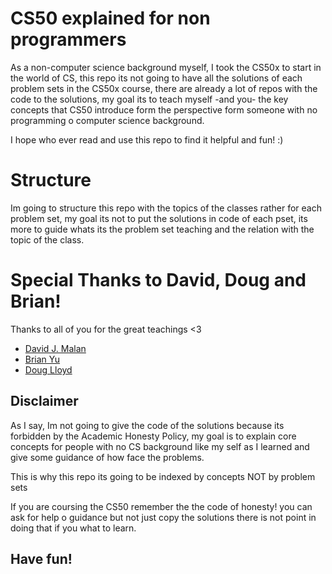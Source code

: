 # CS50 explained for non programmers

As a non-computer science background myself, I took the CS50x to start
in the world of CS, this repo its not going to have all the solutions of
each problem sets in the CS50x course, there are already a lot of repos
with the code to the solutions, my goal its to teach myself -and you-
the key concepts that CS50 introduce form the perspective form someone
with no programming o computer science background.

I hope who ever read and use this repo to find it helpful and fun! :)

# Structure

Im going to structure this repo with the topics of the classes rather
for each problem set, my goal its not to put the solutions in code of
each pset, its more to guide whats its the problem set teaching and
the relation with the topic of the class.

# Special Thanks to David, Doug and Brian!

Thanks to all of you for the great teachings <3

* [David J. Malan](https://github.com/dmalan)
* [Brian Yu](https://github.com/brianyu28)
* [Doug Lloyd](https://github.com/dlloyd09)

## Disclaimer

As I say, Im not going to give the code of the solutions because its
forbidden by the Academic Honesty Policy, my goal is to explain core
concepts for people with no CS background like my self as I learned 
and give some guidance of how face the problems.

This is why this repo its going to be indexed by concepts NOT by problem
sets

If you are coursing the CS50 remember the the code of honesty! you can
ask for help o guidance but not just copy the solutions there is not
point in doing that if you what to learn.

## Have fun!